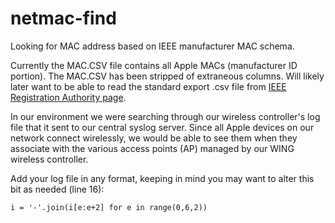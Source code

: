 # netmac-find

Looking for MAC address based on IEEE manufacturer MAC schema. 

Currently the MAC.CSV file contains all Apple MACs (manufacturer ID portion).
The MAC.CSV has been stripped of extraneous columns. Will likely later want to 
be able to read the standard export .csv file from [IEEE Registration Authority page](https://regauth.standards.ieee.org/standards-ra-web/pub/view.html#registries).

In our environment we were searching through our wireless controller's log file that it sent to our central
syslog server. Since all Apple devices on our network connect wirelessly, we would be able to see them when they
associate with the various access points (AP) managed by our WING wireless controller.

Add your log file in any format, keeping in mind you may want to alter this bit as needed (line 16):

`i = '-'.join(i[e:e+2] for e in range(0,6,2))`